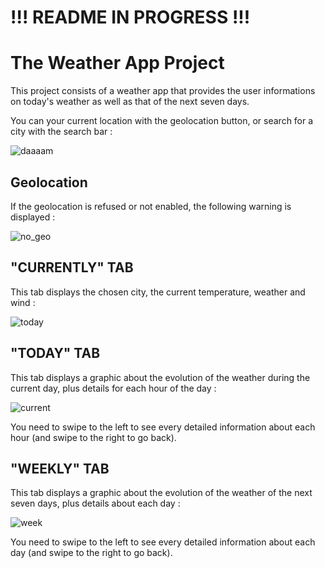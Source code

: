 # !!! README IN PROGRESS !!!

# The Weather App Project

This project consists of a weather app that provides the user informations on today's weather as well as that of the next seven days.

You can your current location with the geolocation button, or search for a city with the search bar :

![daaaam](https://github.com/user-attachments/assets/5e3c2b79-dc58-4c2d-b688-a63b528bd146)

## Geolocation

If the geolocation is refused or not enabled, the following warning is displayed : <br/>

![no_geo](https://github.com/user-attachments/assets/a0a9f634-e002-40c8-bc95-067d9f88bd2a)

## "CURRENTLY" TAB

This tab displays the chosen city, the current temperature, weather and wind :

![today](https://github.com/Claken/Piscine_Flutter/assets/51683861/355143ce-2134-43ce-abe2-66a150a17d6d)

## "TODAY" TAB

This tab displays a graphic about the evolution of the weather during the current day,
plus details for each hour of the day  :

![current](https://github.com/Claken/Piscine_Flutter/assets/51683861/5fa8d66a-df7a-4d5a-9362-a2df89f4687c)

You need to swipe to the left to see every detailed information about each hour (and swipe to the right to go back).

## "WEEKLY" TAB

This tab displays a graphic about the evolution of the weather of the next seven days,
plus details about each day :

![week](https://github.com/Claken/Piscine_Flutter/assets/51683861/d11298a3-2404-4f85-899a-bfb09b05bada)

You need to swipe to the left to see every detailed information about each day (and swipe to the right to go back).
